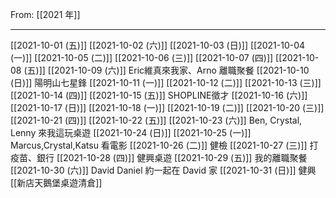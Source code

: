 From: [[2021 年]]

---

[[2021-10-01 (五)]]
[[2021-10-02 (六)]]
[[2021-10-03 (日)]]
[[2021-10-04 (一)]]
[[2021-10-05 (二)]]
[[2021-10-06 (三)]]
[[2021-10-07 (四)]]
[[2021-10-08 (五)]]
[[2021-10-09 (六)]] Eric維真來我家、Arno 離職聚餐
[[2021-10-10 (日)]] 陽明山七星鋒
[[2021-10-11 (一)]]
[[2021-10-12 (二)]]
[[2021-10-13 (三)]]
[[2021-10-14 (四)]]
[[2021-10-15 (五)]] SHOPLINE徵才
[[2021-10-16 (六)]]
[[2021-10-17 (日)]]
[[2021-10-18 (一)]]
[[2021-10-19 (二)]]
[[2021-10-20 (三)]]
[[2021-10-21 (四)]]
[[2021-10-22 (五)]]
[[2021-10-23 (六)]] Ben, Crystal, Lenny 來我這玩桌遊
[[2021-10-24 (日)]]
[[2021-10-25 (一)]] Marcus,Crystal,Katsu 看電影
[[2021-10-26 (二)]] 健檢
[[2021-10-27 (三)]] 打疫苗、銀行
[[2021-10-28 (四)]] 健興桌遊
[[2021-10-29 (五)]] 我的離職聚餐
[[2021-10-30 (六)]] David Daniel 約一起在 David 家
[[2021-10-31 (日)]] 健興 [[新店天鵝堡桌遊清倉]]
